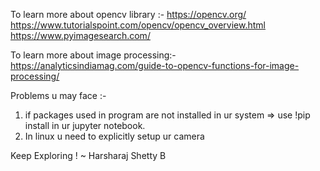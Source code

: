 
To learn more about opencv library :- 
https://opencv.org/
https://www.tutorialspoint.com/opencv/opencv_overview.html
https://www.pyimagesearch.com/

To learn more about image processing:-
https://analyticsindiamag.com/guide-to-opencv-functions-for-image-processing/

Problems u may face :-
1) if packages used in program are not installed in ur system
=> use !pip install <package-name> in ur jupyter notebook.
2) In linux u need to explicitly setup ur camera 
  
  Keep Exploring !
~ Harsharaj Shetty B